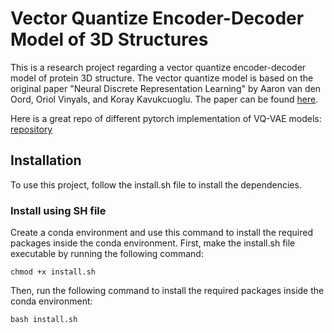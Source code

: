 # Vector Quantize Encoder-Decoder Model of 3D Structures

This is a research project regarding a vector quantize encoder-decoder model of protein 3D structure.
The vector quantize model is based on the original paper
"Neural Discrete Representation Learning" by Aaron van den Oord, Oriol Vinyals, and Koray Kavukcuoglu. 
The paper can be found [here](https://arxiv.org/abs/1711.00937).

Here is a great repo of different pytorch implementation of VQ-VAE models: [repository](https://github.com/lucidrains/vector-quantize-pytorch)


## Installation
To use this project, follow the install.sh file to install the dependencies.

### Install using SH file
Create a conda environment and use this command to install the required packages inside the conda environment.
First, make the install.sh file executable by running the following command:
```commandline
chmod +x install.sh
```
Then, run the following command to install the required packages inside the conda environment:
```commandline
bash install.sh
```
